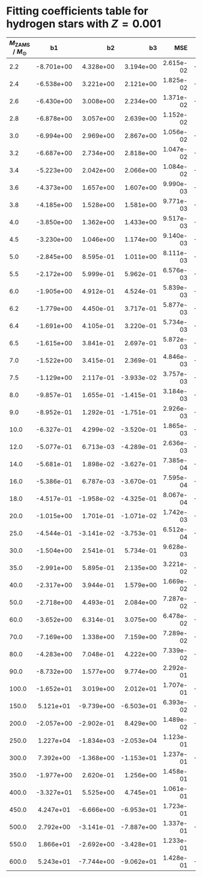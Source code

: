 # Fitting coefficients table for hydrogen stars with  $Z=0.001$

| $M_{\text{ZAMS}}$ / $M_{\odot}$  |  b1  | b2   |  b3 |  MSE |  b5 |  b6 |  MSE | 
| ------------------|:-------------:| ----:|----:|------:|------:|-------:|-------:|
| 2.2 |  -8.701e+00 |  4.328e+00 |  3.194e+00 |  2.615e-02 |  -2.301e-01 |  9.556e-01 |  6.642e-04 | 
| 2.4 |  -6.538e+00 |  3.221e+00 |  2.121e+00 |  1.825e-02 |  -3.910e-01 |  1.039e+00 |  9.460e-03 | 
| 2.6 |  -6.430e+00 |  3.008e+00 |  2.234e+00 |  1.371e-02 |  -4.216e-01 |  1.084e+00 |  9.971e-02 | 
| 2.8 |  -6.878e+00 |  3.057e+00 |  2.639e+00 |  1.152e-02 |  8.338e-01 |  5.707e-01 |  6.276e-03 | 
| 3.0 |  -6.994e+00 |  2.969e+00 |  2.867e+00 |  1.056e-02 |  -5.971e-01 |  1.239e+00 |  1.859e-02 | 
| 3.2 |  -6.687e+00 |  2.734e+00 |  2.818e+00 |  1.047e-02 |  -6.366e-01 |  1.277e+00 |  1.234e-02 | 
| 3.4 |  -5.223e+00 |  2.042e+00 |  2.066e+00 |  1.084e-02 |  -7.053e-01 |  1.355e+00 |  1.289e-02 | 
| 3.6 |  -4.373e+00 |  1.657e+00 |  1.607e+00 |  9.990e-03 |  -7.740e-01 |  1.429e+00 |  1.725e-02 | 
| 3.8 |  -4.185e+00 |  1.528e+00 |  1.581e+00 |  9.771e-03 |  -8.801e-01 |  1.534e+00 |  4.562e-02 | 
| 4.0 |  -3.850e+00 |  1.362e+00 |  1.433e+00 |  9.517e-03 |  -1.102e+00 |  1.725e+00 |  9.202e-02 | 
| 4.5 |  -3.230e+00 |  1.046e+00 |  1.174e+00 |  9.140e-03 |  -1.214e+00 |  1.880e+00 |  5.662e-02 | 
| 5.0 |  -2.845e+00 |  8.595e-01 |  1.011e+00 |  8.111e-03 |  -1.662e+00 |  2.325e+00 |  3.627e-01 | 
| 5.5 |  -2.172e+00 |  5.999e-01 |  5.962e-01 |  6.576e-03 |  -1.662e+00 |  2.424e+00 |  1.874e-01 | 
| 6.0 |  -1.905e+00 |  4.912e-01 |  4.524e-01 |  5.839e-03 |  -1.294e+00 |  2.022e+00 |  7.564e-02 | 
| 6.2 |  -1.779e+00 |  4.450e-01 |  3.717e-01 |  5.877e-03 |  -1.286e+00 |  1.980e+00 |  4.492e-02 | 
| 6.4 |  -1.691e+00 |  4.105e-01 |  3.220e-01 |  5.734e-03 |  -1.271e+00 |  1.935e+00 |  4.685e-02 | 
| 6.5 |  -1.615e+00 |  3.841e-01 |  2.697e-01 |  5.872e-03 |  -1.232e+00 |  1.893e+00 |  3.761e-02 | 
| 7.0 |  -1.522e+00 |  3.415e-01 |  2.369e-01 |  4.846e-03 |  -1.712e+00 |  2.529e+00 |  9.676e-02 | 
| 7.5 |  -1.129e+00 |  2.117e-01 |  -3.933e-02 |  3.757e-03 |  -2.334e+00 |  3.298e+00 |  2.003e-02 | 
| 8.0 |  -9.857e-01 |  1.655e-01 |  -1.415e-01 |  3.184e-03 |  -2.379e+00 |  3.300e+00 |  4.060e-02 | 
| 9.0 |  -8.952e-01 |  1.292e-01 |  -1.751e-01 |  2.926e-03 |  -2.957e+00 |  4.124e+00 |  4.526e-02 | 
| 10.0 |  -6.327e-01 |  4.299e-02 |  -3.520e-01 |  1.865e-03 |  -3.030e+00 |  4.306e+00 |  2.902e-02 | 
| 12.0 |  -5.077e-01 |  6.713e-03 |  -4.289e-01 |  2.636e-03 |  -2.507e+00 |  3.709e+00 |  1.406e-02 | 
| 14.0 |  -5.681e-01 |  1.898e-02 |  -3.627e-01 |  7.385e-04 |  -5.155e+00 |  6.759e+00 |  8.746e-02 | 
| 16.0 |  -5.386e-01 |  6.787e-03 |  -3.670e-01 |  7.595e-04 |  -5.707e+00 |  7.248e+00 |  7.610e-02 | 
| 18.0 |  -4.517e-01 |  -1.958e-02 |  -4.325e-01 |  8.067e-04 |  -6.495e+00 |  7.988e+00 |  1.290e-01 | 
| 20.0 |  -1.015e+00 |  1.701e-01 |  -1.071e-02 |  1.742e-03 |  -6.807e-01 |  1.714e+00 |  6.003e-03 | 
| 25.0 |  -4.544e-01 |  -3.141e-02 |  -3.753e-01 |  6.512e-04 |  -1.020e+01 |  1.094e+01 |  6.706e-01 | 
| 30.0 |  -1.504e+00 |  2.541e-01 |  5.734e-01 |  9.628e-03 |  1.017e+01 |  -6.776e+00 |  2.976e-03 | 
| 35.0 |  -2.991e+00 |  5.895e-01 |  2.135e+00 |  3.221e-02 |  -2.740e+00 |  3.320e+00 |  9.592e-05 | 
| 40.0 |  -2.317e+00 |  3.944e-01 |  1.579e+00 |  1.669e-02 |  -3.599e+00 |  4.231e+00 |  1.636e-05 | 
| 50.0 |  -2.718e+00 |  4.493e-01 |  2.084e+00 |  7.287e-02 |  -6.056e+00 |  5.708e+00 |  1.533e-04 | 
| 60.0 |  -3.652e+00 |  6.314e-01 |  3.075e+00 |  6.478e-02 |  -6.791e-01 |  2.314e+00 |  3.654e-07 | 
| 70.0 |  -7.169e+00 |  1.338e+00 |  7.159e+00 |  7.289e-02 |  -3.380e+00 |  3.754e+00 |  9.768e-06 | 
| 80.0 |  -4.283e+00 |  7.048e-01 |  4.222e+00 |  7.339e-02 |  -1.042e+00 |  2.454e+00 |  0.000e+00 | 
| 90.0 |  -8.732e+00 |  1.577e+00 |  9.774e+00 |  2.292e-01 |  2.589e+00 |  1.213e-01 |  8.961e-05 | 
| 100.0 |  -1.652e+01 |  3.019e+00 |  2.012e+01 |  1.707e-01 |  -4.058e-01 |  1.553e+00 |  4.816e-05 | 
| 150.0 |  5.121e+01 |  -9.739e+00 |  -6.503e+01 |  6.393e-02 |  -3.409e-01 |  1.466e+00 |  5.647e-05 | 
| 200.0 |  -2.057e+00 |  -2.902e-01 |  8.429e+00 |  1.489e-02 |  -5.683e-01 |  5.498e-01 |  1.522e-03 | 
| 250.0 |  1.227e+04 |  -1.834e+03 |  -2.053e+04 |  1.123e-01 |  1.969e+00 |  7.865e-01 |  1.338e-04 | 
| 300.0 |  7.392e+00 |  -1.368e+00 |  -1.153e+01 |  1.237e-01 |  -2.220e-16 |  2.127e+00 |  0.000e+00 | 
| 350.0 |  -1.977e+00 |  2.620e-01 |  1.256e+00 |  1.458e-01 |  9.166e+00 |  -1.787e+00 |  3.294e-04 | 
| 400.0 |  -3.327e+01 |  5.525e+00 |  4.745e+01 |  1.061e-01 |  9.338e-02 |  1.962e+00 |  3.876e-05 | 
| 450.0 |  4.247e+01 |  -6.666e+00 |  -6.953e+01 |  1.723e-01 |  4.565e+00 |  1.549e-01 |  1.751e-04 | 
| 500.0 |  2.792e+00 |  -3.141e-01 |  -7.887e+00 |  1.337e-01 |  -6.609e-01 |  2.178e+00 |  1.576e-05 | 
| 550.0 |  1.866e+01 |  -2.692e+00 |  -3.428e+01 |  1.233e-01 |  3.777e-02 |  1.896e+00 |  7.587e-05 | 
| 600.0 |  5.243e+01 |  -7.744e+00 |  -9.062e+01 |  1.428e-01 |  -1.611e-02 |  1.885e+00 |  1.249e-04 | 
